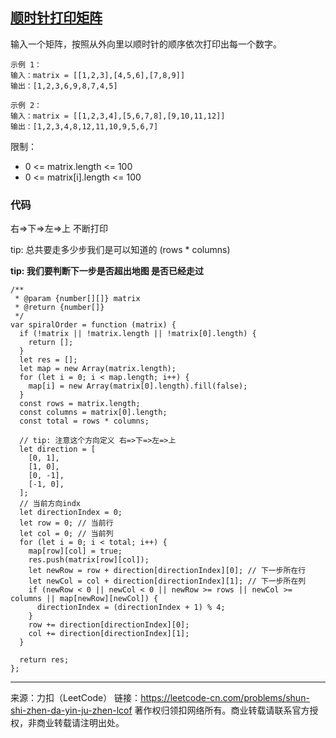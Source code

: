 ## [顺时针打印矩阵](https://leetcode-cn.com/problems/shun-shi-zhen-da-yin-ju-zhen-lcof/)

输入一个矩阵，按照从外向里以顺时针的顺序依次打印出每一个数字。

```tsx
示例 1：
输入：matrix = [[1,2,3],[4,5,6],[7,8,9]]
输出：[1,2,3,6,9,8,7,4,5]

示例 2：
输入：matrix = [[1,2,3,4],[5,6,7,8],[9,10,11,12]]
输出：[1,2,3,4,8,12,11,10,9,5,6,7]
```

限制：

- 0 <= matrix.length <= 100
- 0 <= matrix[i].length <= 100

### 代码

右=>下=>左=>上 不断打印

tip: 总共要走多少步我们是可以知道的 (rows \* columns)

**tip: 我们要判断下一步是否超出地图 是否已经走过**

```tsx
/**
 * @param {number[][]} matrix
 * @return {number[]}
 */
var spiralOrder = function (matrix) {
  if (!matrix || !matrix.length || !matrix[0].length) {
    return [];
  }
  let res = [];
  let map = new Array(matrix.length);
  for (let i = 0; i < map.length; i++) {
    map[i] = new Array(matrix[0].length).fill(false);
  }
  const rows = matrix.length;
  const columns = matrix[0].length;
  const total = rows * columns;

  // tip: 注意这个方向定义 右=>下=>左=>上
  let direction = [
    [0, 1],
    [1, 0],
    [0, -1],
    [-1, 0],
  ];
  // 当前方向indx
  let directionIndex = 0;
  let row = 0; // 当前行
  let col = 0; // 当前列
  for (let i = 0; i < total; i++) {
    map[row][col] = true;
    res.push(matrix[row][col]);
    let newRow = row + direction[directionIndex][0]; // 下一步所在行
    let newCol = col + direction[directionIndex][1]; // 下一步所在列
    if (newRow < 0 || newCol < 0 || newRow >= rows || newCol >= columns || map[newRow][newCol]) {
      directionIndex = (directionIndex + 1) % 4;
    }
    row += direction[directionIndex][0];
    col += direction[directionIndex][1];
  }

  return res;
};
```

---

来源：力扣（LeetCode）
链接：https://leetcode-cn.com/problems/shun-shi-zhen-da-yin-ju-zhen-lcof
著作权归领扣网络所有。商业转载请联系官方授权，非商业转载请注明出处。
